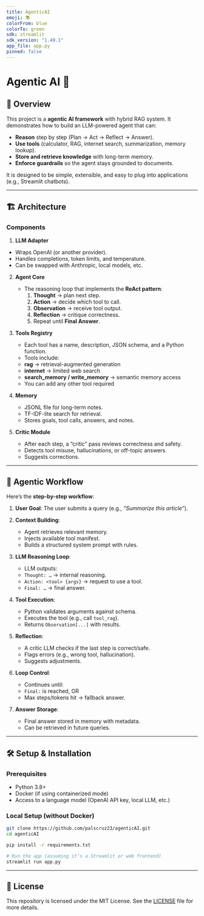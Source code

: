 ```yaml
---
title: AgenticAI
emoji: 📚
colorFrom: blue
colorTo: green
sdk: streamlit
sdk_version: "1.49.1"
app_file: app.py
pinned: false
---
```


# Agentic AI 🤖

## 📌 Overview
This project is a **agentic AI framework** with hybrid RAG system. It demonstrates how to build an LLM-powered agent that can:
- **Reason** step by step (Plan → Act → Reflect → Answer).
- **Use tools** (calculator, RAG, internet search, summarization, memory lookup).
- **Store and retrieve knowledge** with long-term memory.
- **Enforce guardrails** so the agent stays grounded to documents.

It is designed to be simple, extensible, and easy to plug into applications (e.g., Streamlit chatbots).

---

## 🏗️ Architecture


### Components
1. **LLM Adapter**
- Wraps OpenAI (or another provider).
- Handles completions, token limits, and temperature.
- Can be swapped with Anthropic, local models, etc.


2. **Agent Core**
   - The reasoning loop that implements the **ReAct pattern**:
     1. **Thought** → plan next step.
     2. **Action** → decide which tool to call.
     3. **Observation** → receive tool output.
     4. **Reflection** → critique correctness.
     5. Repeat until **Final Answer**.


3. **Tools Registry**
   - Each tool has a name, description, JSON schema, and a Python function.
   - Tools include:
   - **rag** → retrieval-augmented generation
   - **internet** → limited web search
   - **search_memory / write_memory** → semantic memory access
   - You can add any other tool required


4. **Memory**
   - JSONL file for long-term notes.
   - TF-IDF-lite search for retrieval.
   - Stores goals, tool calls, answers, and notes.


5. **Critic Module**
   - After each step, a “critic” pass reviews correctness and safety.
   - Detects tool misuse, hallucinations, or off-topic answers.
   - Suggests corrections.


---


## 🔄 Agentic Workflow


Here’s the **step-by-step workflow**:


1. **User Goal**: The user submits a query (e.g., *“Summarize this article”*).


2. **Context Building**:
   - Agent retrieves relevant memory.
   - Injects available tool manifest.
   - Builds a structured system prompt with rules.


3. **LLM Reasoning Loop**:
   - LLM outputs:
   - `Thought: …` → internal reasoning.
   - `Action: <tool> {args}` → request to use a tool.
   - `Final: …` → final answer.


4. **Tool Execution**:
   - Python validates arguments against schema.
   - Executes the tool (e.g., call `tool_rag`).
   - Returns `Observation[...]` with results.


5. **Reflection**:
   - A critic LLM checks if the last step is correct/safe.
   - Flags errors (e.g., wrong tool, hallucination).
   - Suggests adjustments.


6. **Loop Control**:
   - Continues until:
   - `Final:` is reached, OR
   - Max steps/tokens hit → fallback answer.


7. **Answer Storage**:
   - Final answer stored in memory with metadata.
   - Can be retrieved in future queries.

---

## 🛠️ Setup & Installation

### Prerequisites

- Python 3.8+  
- Docker (if using containerized mode)  
- Access to a language model (OpenAI API key, local LLM, etc.)  

### Local Setup (without Docker)

```bash
git clone https://github.com/palscruz23/agenticAI.git
cd agenticAI

pip install -r requirements.txt

# Run the app (assuming it’s a Streamlit or web frontend)
streamlit run app.py
```
---

## 📜 License

This repository is licensed under the MIT License. See the [LICENSE](LICENSE) file for more details.